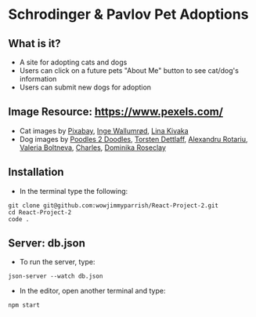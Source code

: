 # Schrodinger & Pavlov Pet Adoptions

## What is it?
- A site for adopting cats and dogs
- Users can click on a future pets "About Me" button to see cat/dog's information
- Users can submit new dogs for adoption


## Image Resource: https://www.pexels.com/

- Cat images by [Pixabay](https://www.pexels.com/@pixabay/), [Inge Wallumrød](https://www.pexels.com/@ingewallu/), [Lina Kivaka](https://www.pexels.com/@lina/)
- Dog images by [Poodles 2 Doodles](https://www.pexels.com/@poodles2doodles/), [Torsten Dettlaff](https://www.pexels.com/@tdcat/), [Alexandru Rotariu](https://www.pexels.com/@alexandru-rotariu-230845/), [Valeria Boltneva](https://www.pexels.com/@valeriya/), [Charles](https://www.pexels.com/@charlesdeluvio/), [Dominika Roseclay](https://www.pexels.com/@punchbrandstock/)

## Installation
- In the terminal type the following:
```
git clone git@github.com:wowjimmyparrish/React-Project-2.git
cd React-Project-2
code .
```
## Server: db.json
- To run the server, type:
```
json-server --watch db.json
```
- In the editor, open another terminal and type:
```
npm start
```
